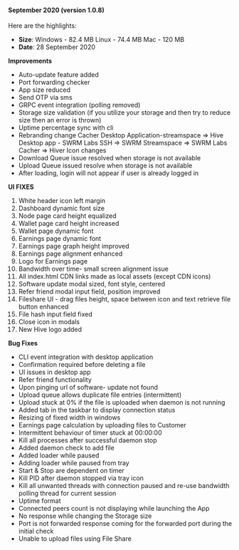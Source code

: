 
#### September 2020 (version 1.0.8)

Here are the highlights:

* **Size**: 
   Windows - 82.4 MB
   Linux - 74.4 MB
   Mac -  120 MB
* **Date**: 28 September 2020

**Improvements**

* Auto-update feature added
* Port forwarding checker
* App size reduced
* Send OTP via sms
* GRPC event integration (polling removed)
* Storage size validation (if you utilize your storage and then try to reduce size then an error is thrown)
* Uptime percentage sync with cli
* Rebranding change
    Cacher Desktop Application-streamspace => Hive Desktop app - SWRM Labs
    SSH => SWRM
    Streamspace => SWRM Labs
    Cacher => Hiver
    Icon changes
* Download Queue issue resolved when storage is not available
* Upload Queue issued resolve when storage is not available
* After loading, login will not appear if user is already logged in

**UI FIXES**
1. White header icon left margin
2. Dashboard dynamic font size
3. Node page card height equalized
4. Wallet page card height increased
5. Wallet page dynamic font
6. Earnings page dynamic font
7. Earnings page graph height improved
8. Earnings page alignment enhanced
9. Logo for Earnings page
10. Bandwidth over time- small screen alignment issue
11. All index.html CDN links made as local assets (except CDN icons)
12. Software update modal sized, font style, centered
13. Refer friend modal input field, position improved
14. Fileshare UI - drag files height, space between icon and text retrieve file button enhanced
15. File hash input field fixed
16. Close icon in modals
17. New Hive logo added


**Bug Fixes**

* CLI event integration with desktop application
* Confirmation required before deleting a file
* UI issues in desktop app
* Refer friend functionality
* Upon pinging url of software- update not found
* Upload queue allows duplicate file entries (intermittent)
* Upload stuck at 0% if the file is uploaded when daemon is not running
* Added tab in the taskbar to display connection status
* Resizing of fixed width in windows 
* Earnings page calculation by uploading files to Customer 
* Intermittent behaviour of timer stuck at 00:00:00 
* Kill all processes after successful daemon stop 
* Added daemon check to add file
* Added loader while paused
* Adding loader while paused from tray
* Start & Stop are dependent on timer 
* Kill PID after daemon stopped via tray icon
* Kill all unwanted threads with connection paused and re-use bandwidth polling thread for current session
* Uptime format
* Connected peers count is not displaying while launching the App
* No response while changing the Storage size
* Port is not forwarded response coming for the forwarded port during the initial check
* Unable to upload files using File Share
